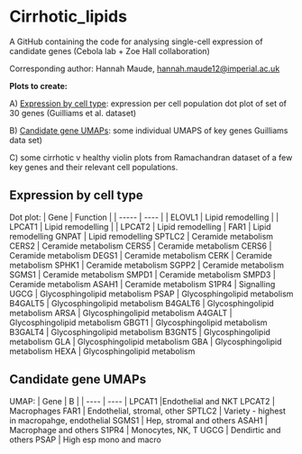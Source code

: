 # Cirrhotic_lipids
A GitHub containing the code for analysing single-cell expression of candidate genes (Cebola lab + Zoe Hall collaboration)

Corresponding author: Hannah Maude, hannah.maude12@imperial.ac.uk

**Plots to create:**

A) [Expression by cell type](#expression-by-cell-type): expression per cell population dot plot of set of 30 genes (Guilliams et al. dataset)

B) [Candidate gene UMAPs](#candidate-gene-UMAPs): some individual UMAPS of key genes Guilliams data set)

C) some cirrhotic v healthy violin plots from Ramachandran dataset of a few key genes and their relevant cell populations.

## Expression by cell type

Dot plot:
| Gene  | Function |
| ----- | ---- |
| ELOVL1 | Lipid remodelling |
| LPCAT1 | Lipid remodelling |
| LPCAT2 | Lipid remodelling |
FAR1	| Lipid remodelling
GNPAT	| Lipid remodelling
SPTLC2	| Ceramide metabolism
CERS2	| Ceramide metabolism
CERS5	| Ceramide metabolism
CERS6	| Ceramide metabolism
DEGS1	| Ceramide metabolism
CERK	| Ceramide metabolism
SPHK1	| Ceramide metabolism
SGPP2	| Ceramide metabolism
SGMS1	| Ceramide metabolism
SMPD1	| Ceramide metabolism
SMPD3	| Ceramide metabolism
ASAH1	| Ceramide metabolism
S1PR4	| Signalling
UGCG	| Glycosphingolipid metabolism
PSAP	| Glycosphingolipid metabolism
B4GALT5	| Glycosphingolipid metabolism
B4GALT6	| Glycosphingolipid metabolism
ARSA	| Glycosphingolipid metabolism
A4GALT	| Glycosphingolipid metabolism
GBGT1	| Glycosphingolipid metabolism
B3GALT4	| Glycosphingolipid metabolism
B3GNT5	| Glycosphingolipid metabolism
GLA	| Glycosphingolipid metabolism
GBA	| Glycosphingolipid metabolism
HEXA	| Glycosphingolipid metabolism

## Candidate gene UMAPs
UMAP:
| Gene	| B |
| ---- | ---- | 
LPCAT1 |Endothelial and NKT
LPCAT2	| Macrophages
FAR1	| Endothelial, stromal, other
SPTLC2	| Variety - highest in macropahge, endothelial
SGMS1	| Hep, stromal and others
ASAH1	| Macrophage and others
S1PR4	| Monocytes, NK, T
UGCG	| Dendirtic and others
PSAP	| High esp mono and macro